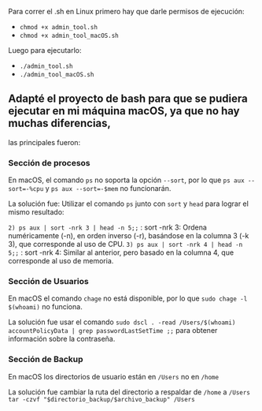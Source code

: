 Para correr el .sh en Linux primero hay que darle permisos de ejecución:

- `chmod +x admin_tool.sh`
- `chmod +x admin_tool_macOS.sh`

Luego para ejecutarlo:

- `./admin_tool.sh`
- `./admin_tool_macOS.sh`


## Adapté el proyecto de bash para que se pudiera ejecutar en mi máquina macOS, ya que no hay muchas diferencias,
las principales fueron:

### Sección de procesos
En macOS, el comando `ps` no soporta la opción `--sort`, por lo que `ps aux --sort=-%cpu` y `ps aux --sort=-$mem`
no funcionarán.

La solución fue: Utilizar el comando `ps` junto con `sort` y `head` para lograr el mismo resultado:

`2) ps aux | sort -nrk 3 | head -n 5;;` : sort -nrk 3: Ordena numéricamente (-n), en orden inverso (-r), basándose en la columna 3 (-k 3), que corresponde al uso de CPU.
`3) ps aux | sort -nrk 4 | head -n 5;;` : sort -nrk 4: Similar al anterior, pero basado en la columna 4, que corresponde al uso de memoria.


### Sección de Usuarios
En macOS el comando `chage` no está disponible, por lo que `sudo chage -l $(whoami)` no funciona.

La solución fue usar el comando `sudo dscl . -read /Users/$(whoami) accountPolicyData | grep passwordLastSetTime
    ;;` para obtener información sobre la contraseña.

### Sección de Backup
En macOS los directorios de usuario están en `/Users` no en `/home`

La solución fue cambiar la ruta del directorio a respaldar de `/home` a `/Users`
`tar -czvf "$directorio_backup/$archivo_backup" /Users
`


